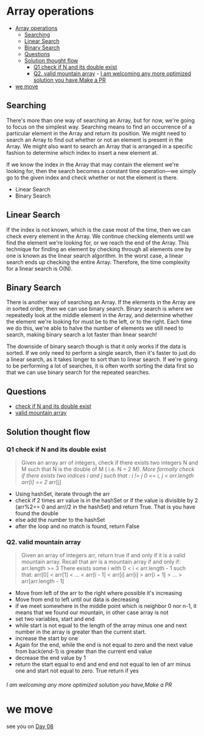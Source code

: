 # Array operations
- [Array operations](#array-operations)
  - [Searching](#searching)
  - [Linear Search](#linear-search)
  - [Binary Search](#binary-search)
  - [Questions](#questions)
  - [Solution thought flow](#solution-thought-flow)
    - [Q1 check if N and its double exist](#q1-check-if-n-and-its-double-exist)
    - [Q2. valid mountain array](#q2-valid-mountain-array)
          - [I am  welcoming any more optimized solution you have,Make a PR](#i-am--welcoming-any-more-optimized-solution-you-havemake-a-pr)
- [we move](#we-move)
## Searching

There's more than one way of searching an Array, but for now, we're going to focus on the simplest way. Searching means to find an occurrence of a particular element in the Array and return its position. We might need to search an Array to find out whether or not an element is present in the Array. We might also want to search an Array that is arranged in a specific fashion to determine which index to insert a new element at.

If we know the index in the Array that may contain the element we're looking for, then the search becomes a constant time operation—we simply go to the given index and check whether or not the element is there.

- Linear Search
- Binary Search

## Linear Search

If the index is not known, which is the case most of the time, then we can check every element in the Array. We continue checking elements until we find the element we're looking for, or we reach the end of the Array. This technique for finding an element by checking through all elements one by one is known as the linear search algorithm. In the worst case, a linear search ends up checking the entire Array. Therefore, the time complexity for a linear search is O(N).

## Binary Search

There is another way of searching an Array. If the elements in the Array are in sorted order, then we can use binary search. Binary search is where we repeatedly look at the middle element in the Array, and determine whether the element we're looking for must be to the left, or to the right. Each time we do this, we're able to halve the number of elements we still need to search, making binary search a lot faster than linear search!

The downside of binary search though is that it only works if the data is sorted. If we only need to perform a single search, then it's faster to just do a linear search, as it takes longer to sort than to linear search. If we're going to be performing a lot of searches, it is often worth sorting the data first so that we can use binary search for the repeated searches.

## Questions

- [check if N and its double exist](../Solutions/checkIfExist.py)
- [valid mountain array](../Solutions/validMountain.py)

## Solution thought flow

### Q1 check if N and its double exist

> Given an array arr of integers, check if there exists two integers N and M such that N is the double of M ( i.e. N = 2 *M).
More formally check if there exists two indices i and j such that :
>i != j
0 <= i, j < arr.length
arr[i] == 2* arr[j]

- Using hashSet, iterate through the arr
- check if 2 times arr value is in the hashSet or if the value is divisible by 2 (arr%2== 0 and arr//2 in the hashSet) and return True. That is you have found the double
- else add the number to the hashSet
- after the loop and no match is found, return False

### Q2. valid mountain array

>Given an array of integers arr, return true if and only if it is a valid mountain array.
Recall that arr is a mountain array if and only if:
arr.length >= 3
There exists some i with 0 < i < arr.length - 1 such that:
arr[0] < arr[1] < ... < arr[i - 1] < arr[i]
arr[i] > arr[i + 1] > ... > arr[arr.length - 1]

- Move from left of the arr to the right where possible it's increasing
- Move from end to left until our data is decreasing
- if we meet somewhere in the middle point which is neighbor 0 nor n-1, it means that we found our mountain, in other case array is not
- set two variables, start and end
- while start is not equal to the length of the array minus one and next number in the array is greater than the current start.
- increase the start by one
- Again for the end, while the end is not equal to zero and the next value from back(end-1) is greater than the  current end value
- decrease the end value by 1
- return the start equal to end and end end not equal to len of arr minus one and start not equal to zero. True return if yes

###### I am  welcoming any more optimized solution you have,Make a PR

# we move

see you on <a href="./day08.md">Day 08</a>
